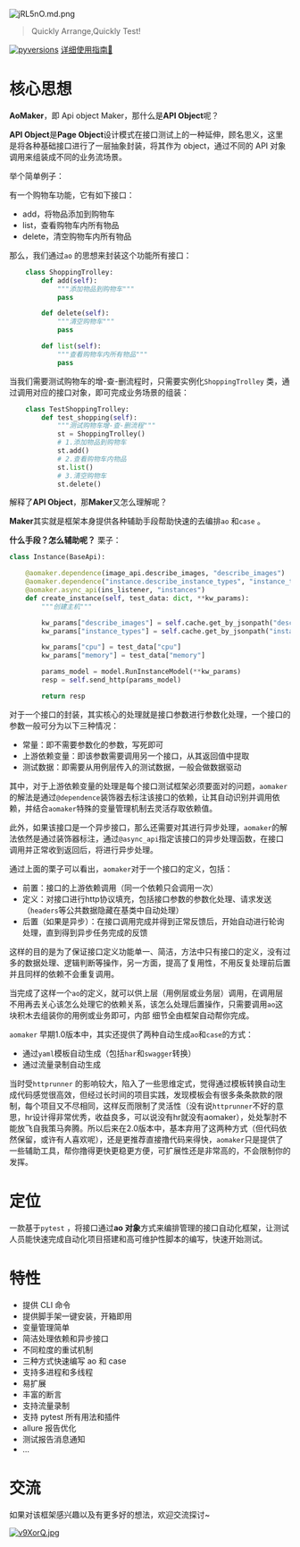 
![jRL5nO.md.png](https://s1.ax1x.com/2022/07/13/jRL5nO.md.png)

> Quickly Arrange,Quickly Test!

[![pyversions](https://img.shields.io/pypi/pyversions/httprunner.svg)](https://pypi.python.org/pypi/httprunner)
[详细使用指南🧭](https://aomaker.github.io/)

# 核心思想

**AoMaker**，即 Api object Maker，那什么是**API Object**呢？

**API Object**是**Page Object**设计模式在接口测试上的一种延伸，顾名思义，这里是将各种基础接口进行了一层抽象封装，将其作为 object，通过不同的 API 对象调用来组装成不同的业务流场景。

举个简单例子：

有一个购物车功能，它有如下接口：

- add，将物品添加到购物车
- list，查看购物车内所有物品
- delete，清空购物车内所有物品

那么，我们通过`ao` 的思想来封装这个功能所有接口：

```python
    class ShoppingTrolley:
        def add(self):
            """添加物品到购物车"""
            pass

        def delete(self):
            """清空购物车"""
            pass

        def list(self):
            """查看购物车内所有物品"""
            pass
```

当我们需要测试购物车的增-查-删流程时，只需要实例化`ShoppingTrolley` 类，通过调用对应的接口对象，即可完成业务场景的组装：

```python
    class TestShoppingTrolley:
        def test_shopping(self):
            """测试购物车增-查-删流程"""
            st = ShoppingTrolley()
            # 1.添加物品到购物车
            st.add()
            # 2.查看购物车内物品
            st.list()
            # 3.清空购物车
            st.delete()
```

解释了**API Object**，那**Maker**又怎么理解呢？

**Maker**其实就是框架本身提供各种辅助手段帮助快速的去编排`ao` 和`case` 。

**什么手段？怎么辅助呢？**
栗子：
```python
class Instance(BaseApi):

    @aomaker.dependence(image_api.describe_images, "describe_images")
    @aomaker.dependence("instance.describe_instance_types", "instance_types", imp_module="apis.iaas.instance.instance")
    @aomaker.async_api(ins_listener, "instances")
    def create_instance(self, test_data: dict, **kw_params):
        """创建主机"""

        kw_params["describe_images"] = self.cache.get_by_jsonpath("describe_images", "$..image_id")
        kw_params["instance_types"] = self.cache.get_by_jsonpath("instance_types", "$..instance_type_id")

        kw_params["cpu"] = test_data["cpu"]
        kw_params["memory"] = test_data["memory"]

        params_model = model.RunInstanceModel(**kw_params)
        resp = self.send_http(params_model)

        return resp
```
对于一个接口的封装，其实核心的处理就是接口参数进行参数化处理，一个接口的参数一般可分为以下三种情况：
- 常量：即不需要参数化的参数，写死即可
- 上游依赖变量：即该参数需要调用另一个接口，从其返回值中提取
- 测试数据：即需要从用例层传入的测试数据，一般会做数据驱动

其中，对于上游依赖变量的处理是每个接口测试框架必须要面对的问题，`aomaker`的解法是通过`@dependence`装饰器去标注该接口的依赖，让其自动识别并调用依赖，并结合`aomaker`特殊的变量管理机制去灵活存取依赖值。

此外，如果该接口是一个异步接口，那么还需要对其进行异步处理，`aomaker`的解法依然是通过装饰器标注，通过`@async_api`指定该接口的异步处理函数，在接口调用并正常收到返回后，将进行异步处理。

通过上面的栗子可以看出，`aomaker`对于一个接口的定义，包括：
- 前置：接口的上游依赖调用（同一个依赖只会调用一次）
- 定义：对接口进行http协议填充，包括接口参数的参数化处理、请求发送（`headers`等公共数据隐藏在基类中自动处理）
- 后置（如果是异步）：在接口调用完成并得到正常反馈后，开始自动进行轮询处理，直到得到异步任务完成的反馈

这样的目的是为了保证接口定义功能单一、简洁，方法中只有接口的定义，没有过多的数据处理、逻辑判断等操作，另一方面，提高了复用性，不用反复处理前后置并且同样的依赖不会重复调用。

当完成了这样一个`ao`的定义，就可以供上层（用例层或业务层）调用，在调用层不用再去关心该怎么处理它的依赖关系，该怎么处理后置操作，只需要调用`ao`这块积木去组装你的用例或业务即可，内部 细节全由框架自动帮你完成。

`aomaker` 早期1.0版本中，其实还提供了两种自动生成`ao`和`case`的方式：
- 通过`yaml`模板自动生成（包括`har`和`swagger`转换）
- 通过流量录制自动生成

当时受`httprunner` 的影响较大，陷入了一些思维定式，觉得通过模板转换自动生成代码感觉很高效，但经过长时间的项目实践，发现模板会有很多条条款款的限制，每个项目又不尽相同，这样反而限制了灵活性（没有说`httprunner`不好的意思，hr设计得非常优秀，收益良多，可以说没有hr就没有aomaker），处处掣肘不能放飞自我策马奔腾。所以后来在2.0版本中，基本弃用了这两种方式（但代码依然保留，或许有人喜欢呢），还是更推荐直接撸代码来得快，`aomaker`只是提供了一些辅助工具，帮你撸得更快更稳更方便，可扩展性还是非常高的，不会限制你的发挥。

# 定位

一款基于`pytest` ，将接口通过**ao 对象**方式来编排管理的接口自动化框架，让测试人员能快速完成自动化项目搭建和高可维护性脚本的编写，快速开始测试。

# 特性

- 提供 CLI 命令
- 提供脚手架一键安装，开箱即用
- 变量管理简单
- 简洁处理依赖和异步接口
- 不同粒度的重试机制
- 三种方式快速编写 ao 和 case
- 支持多进程和多线程
- 易扩展
- 丰富的断言
- 支持流量录制
- 支持 pytest 所有用法和插件
- allure 报告优化
- 测试报告消息通知
- ...

# 交流

如果对该框架感兴趣以及有更多好的想法，欢迎交流探讨~

[![v9XorQ.jpg](https://s1.ax1x.com/2022/07/28/v9XorQ.jpg)](https://imgtu.com/i/v9XorQ)
